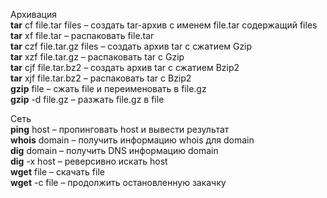 Архивация  
**tar** cf file.tar files – создать tar-архив с именем file.tar содержащий files  
**tar** xf file.tar – распаковать file.tar  
**tar** czf file.tar.gz files – создать архив tar с сжатием Gzip  
**tar** xzf file.tar.gz – распаковать tar с Gzip  
**tar** cjf file.tar.bz2 – создать архив tar с сжатием Bzip2  
**tar** xjf file.tar.bz2 – распаковать tar с Bzip2  
**gzip** file – сжать file и переименовать в file.gz  
**gzip** -d file.gz – разжать file.gz в file


Сеть  
**ping** host – пропинговать host и вывести результат  
**whois** domain – получить информацию whois для domain  
**dig** domain – получить DNS информацию domain  
**dig** -x host – реверсивно искать host  
**wget** file – скачать file  
**wget** -c file – продолжить остановленную закачку

